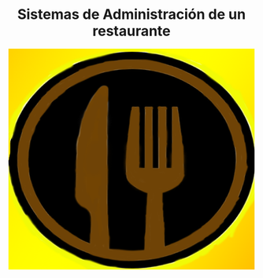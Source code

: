 <h1 align="center">Sistemas de Administración de un restaurante</h1>
<p align="center"> <img src="Imagenes/logo_frame.png" width="500px" height="450px"> </p>
